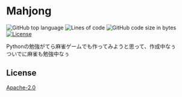 # Mahjong

![GitHub top language](https://img.shields.io/github/languages/top/yoshitaka-k/mahjong)
![Lines of code](https://www.aschey.tech/tokei/github/yoshitaka-k/mahjong)
![GitHub code size in bytes](https://img.shields.io/github/languages/code-size/yoshitaka-k/mahjong)
[![License](https://img.shields.io/github/license/yoshitaka-k/mahjong)](https://github.com/yoshitaka-k/mahjong/blob/master/LICENSE)


Pythonの勉強がてら麻雀ゲームでも作ってみようと思って、作成中なぅ  
ついでに麻雀も勉強中なぅ


## License
[Apache-2.0](https://github.com/yoshitaka-k/mahjong/blob/master/LICENSE)
